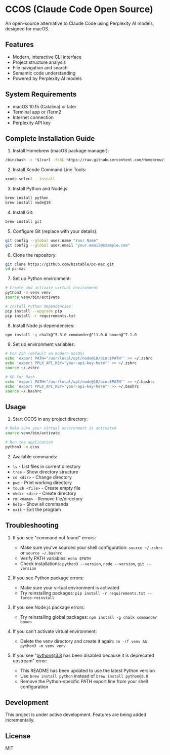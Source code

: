 # CCOS (Claude Code Open Source)

An open-source alternative to Claude Code using Perplexity AI models, designed for macOS.

## Features

- Modern, interactive CLI interface
- Project structure analysis
- File navigation and search
- Semantic code understanding
- Powered by Perplexity AI models

## System Requirements

- macOS 10.15 (Catalina) or later
- Terminal app or iTerm2
- Internet connection
- Perplexity API key

## Complete Installation Guide

1. Install Homebrew (macOS package manager):
```bash
/bin/bash -c "$(curl -fsSL https://raw.githubusercontent.com/Homebrew/install/HEAD/install.sh)"
```

2. Install Xcode Command Line Tools:
```bash
xcode-select --install
```

3. Install Python and Node.js:
```bash
brew install python
brew install node@18
```

4. Install Git:
```bash
brew install git
```

5. Configure Git (replace with your details):
```bash
git config --global user.name "Your Name"
git config --global user.email "your.email@example.com"
```

6. Clone the repository:
```bash
git clone https://github.com/bzstable/pc-mac.git
cd pc-mac
```

7. Set up Python environment:
```bash
# Create and activate virtual environment
python3 -m venv venv
source venv/bin/activate

# Install Python dependencies
pip install --upgrade pip
pip install -r requirements.txt
```

8. Install Node.js dependencies:
```bash
npm install -g chalk@^5.3.0 commander@^11.0.0 boxen@^7.1.0
```

9. Set up environment variables:
```bash
# For Zsh (default on modern macOS)
echo 'export PATH="/usr/local/opt/node@18/bin:$PATH"' >> ~/.zshrc
echo 'export PPLX_API_KEY="your-api-key-here"' >> ~/.zshrc
source ~/.zshrc

# OR for Bash
echo 'export PATH="/usr/local/opt/node@18/bin:$PATH"' >> ~/.bashrc
echo 'export PPLX_API_KEY="your-api-key-here"' >> ~/.bashrc
source ~/.bashrc
```

## Usage

1. Start CCOS in any project directory:
```bash
# Make sure your virtual environment is activated
source venv/bin/activate

# Run the application
python3 -m ccos
```

2. Available commands:
- `ls` - List files in current directory
- `tree` - Show directory structure
- `cd <dir>` - Change directory
- `pwd` - Print working directory
- `touch <file>` - Create empty file
- `mkdir <dir>` - Create directory
- `rm <name>` - Remove file/directory
- `help` - Show all commands
- `exit` - Exit the program

## Troubleshooting

1. If you see "command not found" errors:
   - Make sure you've sourced your shell configuration: `source ~/.zshrc` or `source ~/.bashrc`
   - Verify PATH variables: `echo $PATH`
   - Check installations: `python3 --version`, `node --version`, `git --version`

2. If you see Python package errors:
   - Make sure your virtual environment is activated
   - Try reinstalling packages: `pip install -r requirements.txt --force-reinstall`

3. If you see Node.js package errors:
   - Try reinstalling global packages: `npm install -g chalk commander boxen`

4. If you can't activate virtual environment:
   - Delete the venv directory and create it again: `rm -rf venv && python3 -m venv venv`

5. If you see "python@3.8 has been disabled because it is deprecated upstream" error:
   - This README has been updated to use the latest Python version
   - Use `brew install python` instead of `brew install python@3.8`
   - Remove the Python-specific PATH export line from your shell configuration

## Development

This project is under active development. Features are being added incrementally.

## License

MIT 